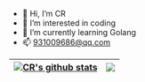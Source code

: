- 👋 Hi, I’m CR
- 👀 I’m interested in coding
- 🌱 I’m currently learning Golang
- 📫 931009686@qq.com

| <a href="https://github.com/anuraghazra/github-readme-stats"><img align="center" src="https://github-readme-stats.vercel.app/api?username=a893206&show_icons=true&include_all_commits=true&theme=github_dark&hide_border=true" alt="CR's github stats" /></a> | <a href="https://github.com/anuraghazra/github-readme-stats"><img align="center" src="https://github-readme-stats.vercel.app/api/top-langs/?username=a893206&langs_count=10&layout=compact&theme=github_dark&hide_border=true" /></a> |
| ------------- | ------------- |

<!---
a893206/a893206 is a ✨ special ✨ repository because its `README.md` (this file) appears on your GitHub profile.
You can click the Preview link to take a look at your changes.
--->
